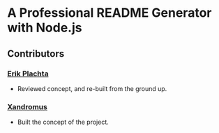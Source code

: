 # A Professional README Generator with Node.js

## Contributors

### [Erik Plachta](https://github.com/ErikPlachta)

- Reviewed concept, and re-built from the ground up.

### [Xandromus](https://github.com/Xandromus)

- Built the concept of the project.
